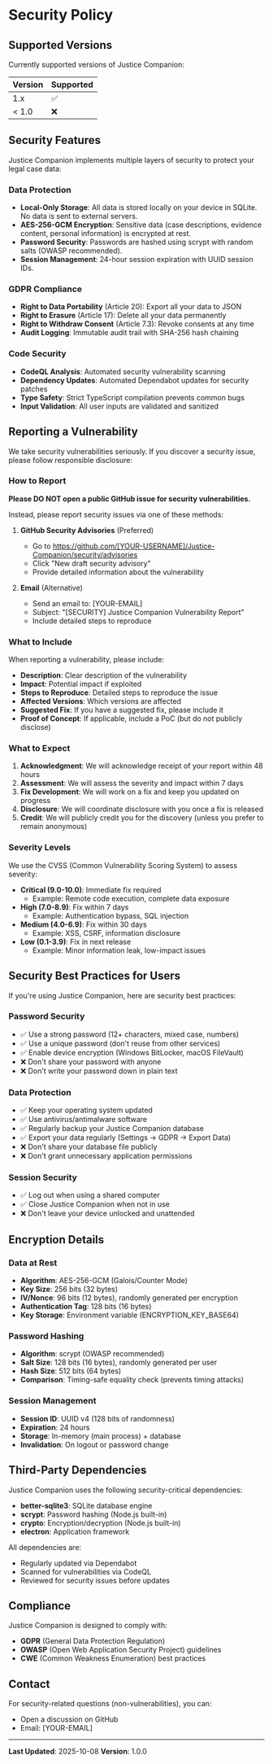 # Security Policy

## Supported Versions

Currently supported versions of Justice Companion:

| Version | Supported          |
| ------- | ------------------ |
| 1.x     | :white_check_mark: |
| < 1.0   | :x:                |

## Security Features

Justice Companion implements multiple layers of security to protect your legal case data:

### Data Protection
- **Local-Only Storage**: All data is stored locally on your device in SQLite. No data is sent to external servers.
- **AES-256-GCM Encryption**: Sensitive data (case descriptions, evidence content, personal information) is encrypted at rest.
- **Password Security**: Passwords are hashed using scrypt with random salts (OWASP recommended).
- **Session Management**: 24-hour session expiration with UUID session IDs.

### GDPR Compliance
- **Right to Data Portability** (Article 20): Export all your data to JSON
- **Right to Erasure** (Article 17): Delete all your data permanently
- **Right to Withdraw Consent** (Article 7.3): Revoke consents at any time
- **Audit Logging**: Immutable audit trail with SHA-256 hash chaining

### Code Security
- **CodeQL Analysis**: Automated security vulnerability scanning
- **Dependency Updates**: Automated Dependabot updates for security patches
- **Type Safety**: Strict TypeScript compilation prevents common bugs
- **Input Validation**: All user inputs are validated and sanitized

## Reporting a Vulnerability

We take security vulnerabilities seriously. If you discover a security issue, please follow responsible disclosure:

### How to Report

**Please DO NOT open a public GitHub issue for security vulnerabilities.**

Instead, please report security issues via one of these methods:

1. **GitHub Security Advisories** (Preferred)
   - Go to https://github.com/[YOUR-USERNAME]/Justice-Companion/security/advisories
   - Click "New draft security advisory"
   - Provide detailed information about the vulnerability

2. **Email** (Alternative)
   - Send an email to: [YOUR-EMAIL]
   - Subject: "[SECURITY] Justice Companion Vulnerability Report"
   - Include detailed steps to reproduce

### What to Include

When reporting a vulnerability, please include:

- **Description**: Clear description of the vulnerability
- **Impact**: Potential impact if exploited
- **Steps to Reproduce**: Detailed steps to reproduce the issue
- **Affected Versions**: Which versions are affected
- **Suggested Fix**: If you have a suggested fix, please include it
- **Proof of Concept**: If applicable, include a PoC (but do not publicly disclose)

### What to Expect

1. **Acknowledgment**: We will acknowledge receipt of your report within 48 hours
2. **Assessment**: We will assess the severity and impact within 7 days
3. **Fix Development**: We will work on a fix and keep you updated on progress
4. **Disclosure**: We will coordinate disclosure with you once a fix is released
5. **Credit**: We will publicly credit you for the discovery (unless you prefer to remain anonymous)

### Severity Levels

We use the CVSS (Common Vulnerability Scoring System) to assess severity:

- **Critical (9.0-10.0)**: Immediate fix required
  - Example: Remote code execution, complete data exposure
- **High (7.0-8.9)**: Fix within 7 days
  - Example: Authentication bypass, SQL injection
- **Medium (4.0-6.9)**: Fix within 30 days
  - Example: XSS, CSRF, information disclosure
- **Low (0.1-3.9)**: Fix in next release
  - Example: Minor information leak, low-impact issues

## Security Best Practices for Users

If you're using Justice Companion, here are security best practices:

### Password Security
- ✅ Use a strong password (12+ characters, mixed case, numbers)
- ✅ Use a unique password (don't reuse from other services)
- ✅ Enable device encryption (Windows BitLocker, macOS FileVault)
- ❌ Don't share your password with anyone
- ❌ Don't write your password down in plain text

### Data Protection
- ✅ Keep your operating system updated
- ✅ Use antivirus/antimalware software
- ✅ Regularly backup your Justice Companion database
- ✅ Export your data regularly (Settings → GDPR → Export Data)
- ❌ Don't share your database file publicly
- ❌ Don't grant unnecessary application permissions

### Session Security
- ✅ Log out when using a shared computer
- ✅ Close Justice Companion when not in use
- ❌ Don't leave your device unlocked and unattended

## Encryption Details

### Data at Rest
- **Algorithm**: AES-256-GCM (Galois/Counter Mode)
- **Key Size**: 256 bits (32 bytes)
- **IV/Nonce**: 96 bits (12 bytes), randomly generated per encryption
- **Authentication Tag**: 128 bits (16 bytes)
- **Key Storage**: Environment variable (ENCRYPTION_KEY_BASE64)

### Password Hashing
- **Algorithm**: scrypt (OWASP recommended)
- **Salt Size**: 128 bits (16 bytes), randomly generated per user
- **Hash Size**: 512 bits (64 bytes)
- **Comparison**: Timing-safe equality check (prevents timing attacks)

### Session Management
- **Session ID**: UUID v4 (128 bits of randomness)
- **Expiration**: 24 hours
- **Storage**: In-memory (main process) + database
- **Invalidation**: On logout or password change

## Third-Party Dependencies

Justice Companion uses the following security-critical dependencies:

- **better-sqlite3**: SQLite database engine
- **scrypt**: Password hashing (Node.js built-in)
- **crypto**: Encryption/decryption (Node.js built-in)
- **electron**: Application framework

All dependencies are:
- Regularly updated via Dependabot
- Scanned for vulnerabilities via CodeQL
- Reviewed for security issues before updates

## Compliance

Justice Companion is designed to comply with:

- **GDPR** (General Data Protection Regulation)
- **OWASP** (Open Web Application Security Project) guidelines
- **CWE** (Common Weakness Enumeration) best practices

## Contact

For security-related questions (non-vulnerabilities), you can:
- Open a discussion on GitHub
- Email: [YOUR-EMAIL]

---

**Last Updated**: 2025-10-08
**Version**: 1.0.0
